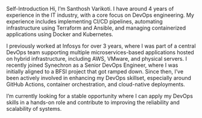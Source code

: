 Self-Introduction
Hi, I’m Santhosh Varikoti. I have around 4 years of experience in the IT industry, with a core focus on DevOps engineering. My experience includes implementing CI/CD pipelines, automating infrastructure using Terraform and Ansible, and managing containerized applications using Docker and Kubernetes.

I previously worked at Infosys for over 3 years, where I was part of a central DevOps team supporting multiple microservices-based applications hosted on hybrid infrastructure, including AWS, VMware, and physical servers. I recently joined Synechron as a Senior DevOps Engineer, where I was initially aligned to a BFSI project that got ramped down. Since then, I’ve been actively involved in enhancing my DevOps skillset, especially around GitHub Actions, container orchestration, and cloud-native deployments.

I’m currently looking for a stable opportunity where I can apply my DevOps skills in a hands-on role and contribute to improving the reliability and scalability of systems.
